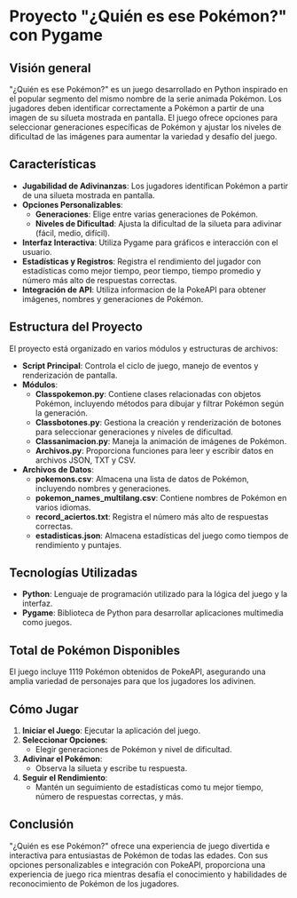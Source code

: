 # Proyecto "¿Quién es ese Pokémon?" con Pygame

## Visión general

"¿Quién es ese Pokémon?" es un juego desarrollado en Python inspirado en el popular segmento del mismo nombre de la serie animada Pokémon. Los jugadores deben identificar correctamente a Pokémon a partir de una imagen de su silueta mostrada en pantalla. El juego ofrece opciones para seleccionar generaciones específicas de Pokémon y ajustar los niveles de dificultad de las imágenes para aumentar la variedad y desafío del juego.

## Características

- **Jugabilidad de Adivinanzas**: Los jugadores identifican Pokémon a partir de una silueta mostrada en pantalla.
- **Opciones Personalizables**:
  - **Generaciones**: Elige entre varias generaciones de Pokémon.
  - **Niveles de Dificultad**: Ajusta la dificultad de la silueta para adivinar (fácil, medio, difícil).
- **Interfaz Interactiva**: Utiliza Pygame para gráficos e interacción con el usuario.
- **Estadísticas y Registros**: Registra el rendimiento del jugador con estadísticas como mejor tiempo, peor tiempo, tiempo promedio y número más alto de respuestas correctas.
- **Integración de API**: Utiliza informacion de la PokeAPI para obtener imágenes, nombres y generaciones de Pokémon.

## Estructura del Proyecto

El proyecto está organizado en varios módulos y estructuras de archivos:

- **Script Principal**: Controla el ciclo de juego, manejo de eventos y renderización de pantalla.
- **Módulos**:
  - **Classpokemon.py**: Contiene clases relacionadas con objetos Pokémon, incluyendo métodos para dibujar y filtrar Pokémon según la generación.
  - **Classbotones.py**: Gestiona la creación y renderización de botones para seleccionar generaciones y niveles de dificultad.
  - **Classanimacion.py**: Maneja la animación de imágenes de Pokémon.
  - **Archivos.py**: Proporciona funciones para leer y escribir datos en archivos JSON, TXT y CSV.
- **Archivos de Datos**:
  - **pokemons.csv**: Almacena una lista de datos de Pokémon, incluyendo nombres y generaciones.
  - **pokemon_names_multilang.csv**: Contiene nombres de Pokémon en varios idiomas.
  - **record_aciertos.txt**: Registra el número más alto de respuestas correctas.
  - **estadisticas.json**: Almacena estadísticas del juego como tiempos de rendimiento y puntajes.

## Tecnologías Utilizadas

- **Python**: Lenguaje de programación utilizado para la lógica del juego y la interfaz.
- **Pygame**: Biblioteca de Python para desarrollar aplicaciones multimedia como juegos.

## Total de Pokémon Disponibles

El juego incluye 1119 Pokémon obtenidos de PokeAPI, asegurando una amplia variedad de personajes para que los jugadores los adivinen.

## Cómo Jugar

1. **Iniciar el Juego**: Ejecutar la aplicación del juego.
2. **Seleccionar Opciones**:
   - Elegir generaciones de Pokémon y nivel de dificultad.
3. **Adivinar el Pokémon**:
   - Observa la silueta y escribe tu respuesta.
4. **Seguir el Rendimiento**:
   - Mantén un seguimiento de estadísticas como tu mejor tiempo, número de respuestas correctas, y más.

## Conclusión

"¿Quién es ese Pokémon?" ofrece una experiencia de juego divertida e interactiva para entusiastas de Pokémon de todas las edades. Con sus opciones personalizables e integración con PokeAPI, proporciona una experiencia de juego rica mientras desafía el conocimiento y habilidades de reconocimiento de Pokémon de los jugadores.